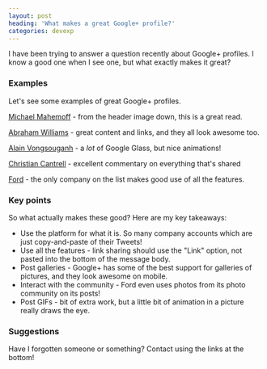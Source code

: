 ```yaml
---
layout: post
heading: 'What makes a great Google+ profile?'
categories: devexp
---
```


I have been trying to answer a question recently about Google+ profiles. I know a good one when I see one, but what exactly makes it great?

### Examples

Let's see some examples of great Google+ profiles.

[Michael Mahemoff](https://plus.google.com/+MichaelMahemoff/posts) - from the header image down, this is a great read.

[Abraham Williams](https://plus.google.com/+AbrahamWilliams/posts) - great content and links, and they all look awesome too.

[Alain Vongsouganh](https://plus.google.com/+AlainVongsouvanh/posts) - a *lot* of Google Glass, but nice animations!

[Christian Cantrell](https://plus.google.com/+ChristianCantrell/posts) - excellent commentary on everything that's shared

[Ford](https://plus.google.com/+ford/posts) - the only company on the list makes good use of all the features.

### Key points

So what actually makes these good? Here are my key takeaways:

* Use the platform for what it is. So many company accounts which are just copy-and-paste of their Tweets!
* Use all the features - link sharing should use the "Link" option, not pasted into the bottom of the message body.
* Post galleries - Google+ has some of the best support for galleries of pictures, and they look awesome on mobile.
* Interact with the community - Ford even uses photos from its photo community on its posts!
* Post GIFs - bit of extra work, but a little bit of animation in a picture really draws the eye.

### Suggestions

Have I forgotten someone or something? Contact using the links at the bottom!
